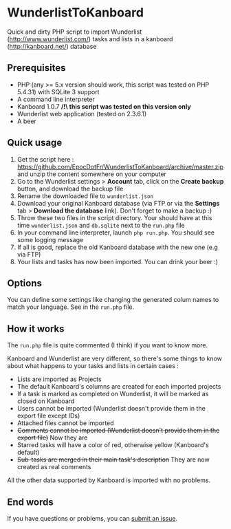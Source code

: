 WunderlistToKanboard
====================

Quick and dirty PHP script to import Wunderlist (http://www.wunderlist.com/) tasks and lists in a kanboard (http://kanboard.net/) database

## Prerequisites

  - PHP (any >= 5.x version should work, this script was tested on PHP 5.4.31) with SQLite 3 support
  - A command line interpreter
  - Kanboard 1.0.7 **/!\ this script was tested on this version only**
  - Wunderlist web application (tested on 2.3.6.1)
  - A beer

## Quick usage

  1. Get the script here : https://github.com/EpocDotFr/WunderlistToKanboard/archive/master.zip and unzip the content somewhere on your computer
  2. Go to the Wunderlist settings > **Account** tab, click on the **Create backup** button, and download the backup file
  3. Rename the downloaded file to `wunderlist.json`
  4. Download your original Kanboard database (via FTP or via the **Settings** tab > **Download the database** link). Don't forget to make a backup :)
  5. Throw these two files in the script directory. Your should have at this time `wunderlist.json` and `db.sqlite` next to the `run.php` file
  6. In your command line interpreter, launch `php run.php`. You should see some logging message
  7. If all is good, replace the old Kanboard database with the new one (e.g via FTP)
  8. Your lists and tasks has now been imported. You can drink your beer :)

## Options

You can define some settings like changing the generated colum names to match your language. See in the `run.php` file.

## How it works

The `run.php` file is quite commented (I think) if you want to know more.

Kanboard and Wunderlist are very different, so there's some things to know about what happens to your tasks and lists in certain cases :

  - Lists are imported as Projects
  - The default Kanboard's columns are created for each imported projects
  - If a task is marked as completed on Wunderlist, it will be marked as closed on Kanboard
  - Users cannot be imported (Wunderlist doesn't provide them in the export file except IDs)
  - Attached files cannot be imported
  - ~~Comments cannot be imported (Wunderlist doesn't provide them in the export file)~~ Now they are
  - Starred tasks will have a color of red, otherwise yellow (Kanboard's default)
  - ~~Sub-tasks are merged in their main task's description~~ They are now created as real comments

All the other data supported by Kanboard is imported with no problems.

## End words

If you have questions or problems, you can [submit an issue](https://github.com/EpocDotFr/WunderlistToKanboard/issues).
